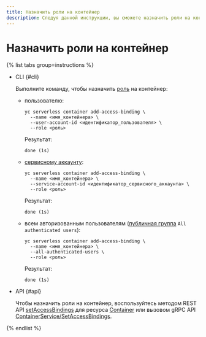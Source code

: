 ```yaml
---
title: Назначить роли на контейнер
description: Следуя данной инструкции, вы сможете назначить роли на контейнер.
---
```


# Назначить роли на контейнер

{% list tabs group=instructions %}

- CLI {#cli}

  Выполните команду, чтобы назначить [роль](../security/index.md) на контейнер:

    * пользователю:
        ```
        yc serverless container add-access-binding \
          --name <имя_контейнера> \
          --user-account-id <идентификатор_пользователя> \
          --role <роль>
        ```
        Результат:
        ```
        done (1s)
        ```
    * [сервисному аккаунту](../../iam/concepts/users/service-accounts.md):  
        ```
        yc serverless container add-access-binding \
          --name <имя_контейнера> \
          --service-account-id <идентификатор_сервисного_аккаунта> \
          --role <роль>
        ```
        Результат:
        ```
        done (1s)
        ```
    * всем авторизованным пользователям ([публичная группа](../../iam/concepts/access-control/public-group.md) `All authenticated users`):
        ```
        yc serverless container add-access-binding \
          --name <имя_контейнера> \
          --all-authenticated-users \
          --role <роль>
        ```
        Результат:
        ```
        done (1s)
        ```

- API {#api}

  Чтобы назначить роли на контейнер, воспользуйтесь методом REST API [setAccessBindings](../containers/api-ref/Container/setAccessBindings.md) для ресурса [Container](../containers/api-ref/Container/index.md) или вызовом gRPC API [ContainerService/SetAccessBindings](../containers/api-ref/grpc/Container/setAccessBindings.md).

{% endlist %}